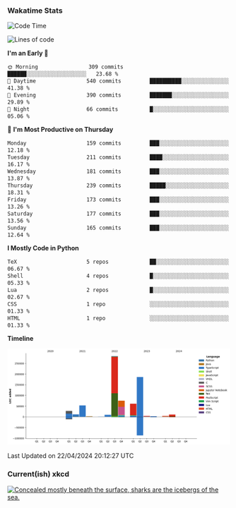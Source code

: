 ### Wakatime Stats
<!--START_SECTION:waka-->
![Code Time](http://img.shields.io/badge/Code%20Time-2%2C502%20hrs%2040%20mins-blue)

![Lines of code](https://img.shields.io/badge/From%20Hello%20World%20I%27ve%20Written-730.2%20thousand%20lines%20of%20code-blue)

**I'm an Early 🐤** 

```text
🌞 Morning                309 commits         ██████░░░░░░░░░░░░░░░░░░░   23.68 % 
🌆 Daytime                540 commits         ██████████░░░░░░░░░░░░░░░   41.38 % 
🌃 Evening                390 commits         ███████░░░░░░░░░░░░░░░░░░   29.89 % 
🌙 Night                  66 commits          █░░░░░░░░░░░░░░░░░░░░░░░░   05.06 % 
```
📅 **I'm Most Productive on Thursday** 

```text
Monday                   159 commits         ███░░░░░░░░░░░░░░░░░░░░░░   12.18 % 
Tuesday                  211 commits         ████░░░░░░░░░░░░░░░░░░░░░   16.17 % 
Wednesday                181 commits         ███░░░░░░░░░░░░░░░░░░░░░░   13.87 % 
Thursday                 239 commits         █████░░░░░░░░░░░░░░░░░░░░   18.31 % 
Friday                   173 commits         ███░░░░░░░░░░░░░░░░░░░░░░   13.26 % 
Saturday                 177 commits         ███░░░░░░░░░░░░░░░░░░░░░░   13.56 % 
Sunday                   165 commits         ███░░░░░░░░░░░░░░░░░░░░░░   12.64 % 
```


**I Mostly Code in Python** 

```text
TeX                      5 repos             ██░░░░░░░░░░░░░░░░░░░░░░░   06.67 % 
Shell                    4 repos             █░░░░░░░░░░░░░░░░░░░░░░░░   05.33 % 
Lua                      2 repos             █░░░░░░░░░░░░░░░░░░░░░░░░   02.67 % 
CSS                      1 repo              ░░░░░░░░░░░░░░░░░░░░░░░░░   01.33 % 
HTML                     1 repo              ░░░░░░░░░░░░░░░░░░░░░░░░░   01.33 % 
```



**Timeline**

![Lines of Code chart](https://raw.githubusercontent.com/joshuajeschek/joshuajeschek/main/assets/bar_graph.png)


 Last Updated on 22/04/2024 20:12:27 UTC
<!--END_SECTION:waka-->

### Current(ish) xkcd
<a id="xkcd-a" title="Concealed mostly beneath the surface, sharks are the icebergs of the sea." href="https://www.xkcd.com" target="_blank">
        <img align="center" id="xkcd-img" src="https://imgs.xkcd.com/comics/scary_triangles.png" alt="Concealed mostly beneath the surface, sharks are the icebergs of the sea." height=300 />
</a>
